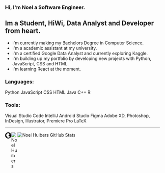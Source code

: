 ### Hi, I'm Noel a Software Engineer.

## Im a Student, HiWi, Data Analyst and Developer from heart.

- I'm currently making my Bachelors Degree in Computer Science.
- I'm a academic assistant at my university.
- I'm a certified Google Data Analyst and currently exploring Kaggle.
- I'm building up my portfolio by developing new projects with Python, JavaScript, CSS and HTML.
- I'm learning React at the moment.

### Languages:

Python
JavaScript
CSS
HTML
Java
C++
R

### Tools:

Visual Studio Code
IntelliJ
Android Studio
Figma
Adobe XD, Photoshop, InDesign, Illustrator, Premiere Pro
LaTeX

---

<img aling="left" alt="Noel Huibers GitHub Stats" src="https://github-readme-stats.vercel.app/api?username=NoelHuibers&count_private=true&show_icons=true&hide_border=true&theme=cobalt"/>
<a href ="https://huibers.io" target="_blank">
    <img align="left" alt="huibers.io" width="20px" src="https://raw.githubusercontent.com/iconic/open-iconic/master/svg/globe.svg"/>
</a>
<a href ="https://linkedin.com/in/huibers" target="_blank">
    <img align="left" alt="NoelHuibers" width="20px" src="https://cdn.jsdelivr.net/npm/simple-icons@v3/icons/linkedin.svg"/>
</a>
